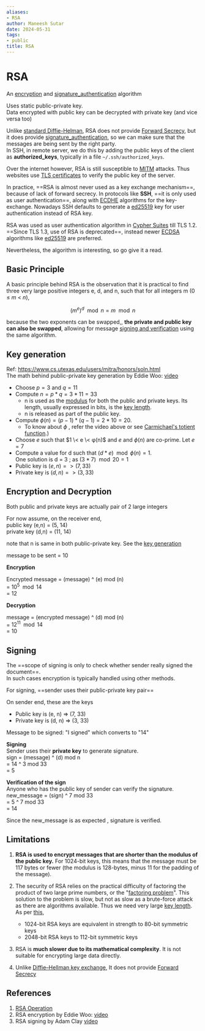 ```yaml
---
aliases:
- RSA
author: Maneesh Sutar
date: 2024-05-31
tags:
- public
title: RSA
---
```


# RSA

An [encryption](encryption.md) and [signature_authentication](signature_authentication.md) algorithm

Uses static public-private key.  
Data encrypted with public key can be decrypted with private key (and vice versa too)

Unlike [standard Diffie-Helman](dh.md), RSA does not provide [Forward Secrecy](forward_secracy.md), but it does provide [signature_authentication](signature_authentication.md), so we can make sure that the messages are being sent by the right party.  
In SSH, in remote server, we do this by adding the public keys of the client as **authorized_keys**, typically in a file `~/.ssh/authorized_keys`.

Over the internet however, RSA is still susceptible to [MITM](mitm.md) attacks. Thus websites use [TLS certificates](https://en.wikipedia.org/wiki/Public_key_certificate#) to verify the public key of the server.

In practice, ==RSA is almost never used as a key exchange mechanism==, because of lack of forward secrecy. In protocols like **SSH**,  ==it is only used as user authentication==, along with [ECDHE](dh.md) algorithms for the key-exchange. Nowadays SSH defaults to generate a [ed25519](dh.md#ECDSA) key for user authentication instead of RSA key.

RSA was used as user authentication algorithm in [Cypher Suites](cypher_suite.md) till TLS 1.2.  
==Since TLS 1.3, use of RSA is deprecated==, instead newer [ECDSA](dh.md#ECDSA) algorithms like [ed25519](dh.md#ECDSA) are preferred.

Nevertheless, the algorithm is interesting, so go give it a read.

## Basic Principle

A basic principle behind RSA is the observation that it is practical to find three very large positive integers e, d, and n, such that for all integers m (0 ≤ *m* \< *n*),

$$(m^e)^d \mod n = m \mod n$$

because the two exponents can be swapped,, **the private and public key can also be swapped**, allowing for message [signing and verification](signature_authentication.md) using the same algorithm.

## Key generation

Ref: <https://www.cs.utexas.edu/users/mitra/honors/soln.html>  
The math behind public-private key generation by Eddie Woo: [video](https://youtu.be/oOcTVTpUsPQ)

* Choose $p = 3$ and $q = 11$
* Compute $n = p*q = 3*11 = 33$
  * n is used as the [modulus](https://en.wikipedia.org/wiki/Modular_arithmetic "Modular arithmetic") for both the public and private keys. Its length, usually expressed in bits, is the [key length](https://en.wikipedia.org/wiki/Key_length "Key length").
  * n is released as part of the public key.
* Compute $\phi(n) = (p - 1)*(q - 1) = 2*10 = 20$.
  * To know about $\phi$ , refer the video above or see [Carmichael's totient function](https://en.wikipedia.org/wiki/Carmichael%27s_totient_function).)
* Choose $e$ such that $1 \< e \< φ(n)$ and $e$ and $\phi(n)$ are co-prime. Let $e = 7$
* Compute a value for d such that $(d*e) \mod \phi(n) = 1$.   
  One solution is d = 3 ; as $(3*7) \mod 20 = 1$
* Public key is $(e, n) => (7, 33)$
* Private key is $(d, n) => (3, 33)$

## Encryption and Decryption

Both public and private keys are actually pair of 2 large integers

For now assume, on the receiver end,  
public key (e,n) = (5, 14)  
private key (d,n) = (11, 14)

note that n is same in both public-private key. See the [key generation](#key-generation)

message to be sent = 10

**Encryption**

Encrypted message = (message) ^ (e) mod (n)  
= $10 ^ 5 \mod 14$  
= 12

**Decryption**

message    = (encrypted message) ^ (d) mod (n)  
= $12 ^ {11} \mod 14$  
= 10

## Signing

The ==scope of signing is only to check whether sender really signed the document==.  
In such cases encryption is typically handled using other methods.

For signing, ==sender uses their public-private key pair==

On sender end, these are the keys

* Public key is (e, n) => (7, 33)
* Private key is (d, n) => (3, 33)

Message to be signed: "I signed" which converts to "14"

**Signing**  
Sender uses their **private key** to generate signature.  
sign = (message) ^ (d) mod n  
= 14 ^ 3 mod 33  
= 5

**Verification of the sign**  
Anyone who has the public key of sender can verify the signature.  
new_message = (sign) ^ 7 mod 33  
= 5 ^ 7 mod 33  
= 14

Since the new_message is as expected , signature is verified.

## Limitations

1. **RSA is used to encrypt messages that are shorter than the modulus of the public key.** For 1024-bit keys, this means that the message must be 117 bytes or fewer (the modulus is 128-bytes, minus 11 for the padding of the message).

1. The security of RSA relies on the practical difficulty of factoring the product of two large prime numbers, or the "[factoring problem](https://en.wikipedia.org/wiki/Factoring_problem "Factoring problem")". This solution to the problem is slow, but not as slow as a brute-force attack as there are algorithms available. Thus we need very large [key length](https://en.wikipedia.org/wiki/Key_size#). As per [this](https://en.wikipedia.org/wiki/Key_size#Asymmetric_algorithm_key_lengths),
   
   * 1024-bit RSA keys are equivalent in strength to 80-bit symmetric keys
   * 2048-bit RSA keys to 112-bit symmetric keys
1. RSA is **much slower due to its mathematical complexity**. It is not suitable for encrypting large data directly.

1. Unlike [Diffie–Hellman key exchange](dh.md), It does not provide [Forward Secrecy](forward_secracy.md)

## References

1. [RSA Operation](https://en.wikipedia.org/wiki/RSA_(cryptosystem)#Operation)
1. RSA encryption by Eddie Woo: [video](https://youtu.be/4zahvcJ9glg)
1. RSA signing by Adam Clay [video](https://youtu.be/rLR8WcXy03Q)
